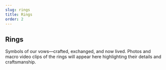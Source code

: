 ```yaml
---
slug: rings
title: Rings
order: 2
---
```


## Rings

Symbols of our vows—crafted, exchanged, and now lived. Photos and macro video clips of the rings
will appear here highlighting their details and craftsmanship.
